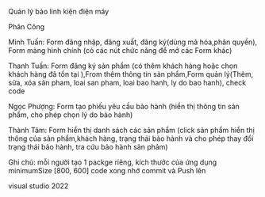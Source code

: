 Quản lý bảo linh kiện điện máy

Phân Công

Minh Tuấn: Form đăng nhập, đăng xuất, đăng ký(dùng mã hóa,phân quyền), Form màng hình chính (có các nút chức năng để mở các Form khác)

Thanh Tuấn: Form đăng ký sản phẩm (có thêm khách hàng hoặc chọn khách hàng đã tồn tại ),From thêm thông tin sản phẩm,Form quản lý(Thêm, sửa, xóa sản pham, loai san pham, loai bao hanh, ly do bao hanh), check code

Ngọc Phượng: Form tạo phiếu yêu cầu bảo hành (hiển thị thông tin sản phẩm, cho phép chọn lý do bảo hành)

Thành Tâm: Form hiển thị danh sách các sản phẩm (click sản phẩm hiển thị thông của sản phẩm,khách hàng, trạng thái bảo hành và cho phép thay đổi trạng thái bảo hành, tra cứu bảo hành sản phảm)

Ghi chú: mỗi người tạo 1 packge riêng, kích thước của ứng dụng minimumSize [800, 600]
code xong nhớ commit và Push lên


visual studio 2022
